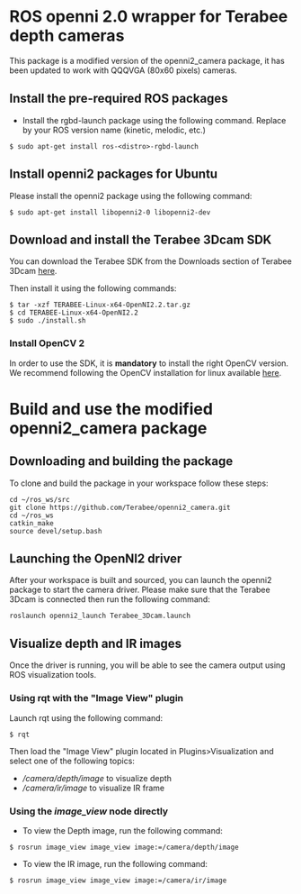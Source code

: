 # ROS openni 2.0 wrapper for Terabee depth cameras

This package is a modified version of the openni2_camera package, it has been updated to work with QQQVGA (80x60 pixels) cameras.

## Install the pre-required ROS packages

* Install the rgbd-launch package using the following command. Replace <distro> by your ROS version name (kinetic, melodic, etc.)
```
$ sudo apt-get install ros-<distro>-rgbd-launch
```

## Install openni2 packages for Ubuntu
Please install the openni2 package using the following command:
```
$ sudo apt-get install libopenni2-0 libopenni2-dev
```

## Download and install the Terabee 3Dcam SDK
You can download the Terabee SDK from the Downloads section of Terabee 3Dcam [here](https://www.terabee.com/shop/3d-tof-cameras/terabee-3dcam/).

Then install it using the following commands:
```
$ tar -xzf TERABEE-Linux-x64-OpenNI2.2.tar.gz
$ cd TERABEE-Linux-x64-OpenNI2.2
$ sudo ./install.sh
```

### Install OpenCV 2

In order to use the SDK, it is **mandatory** to install the right OpenCV version. We recommend following the OpenCV installation for linux available [here](https://github.com/Terabee/linux_openni2_samples#install-opencv).

# Build and use the modified openni2_camera package
## Downloading and building the package

 To clone and build the package in your workspace follow these steps:

```
cd ~/ros_ws/src
git clone https://github.com/Terabee/openni2_camera.git
cd ~/ros_ws
catkin_make
source devel/setup.bash
```
## Launching the OpenNI2 driver

After your workspace is built and sourced, you can launch the openni2 package to start the camera driver. Please make sure that the Terabee 3Dcam is connected then run the following command:
```
roslaunch openni2_launch Terabee_3Dcam.launch
```

## Visualize depth and IR images
Once the driver is running, you will be able to see the camera output using ROS visualization tools.

### Using rqt with the "Image View" plugin

Launch rqt using the following command:
```
$ rqt
```

Then load the "Image View" plugin located in Plugins>Visualization and select one of the following topics:
* */camera/depth/image* to visualize depth
* */camera/ir/image* to visualize IR frame


### Using the *image_view* node directly

* To view the Depth image, run the following command:
```
$ rosrun image_view image_view image:=/camera/depth/image
```
* To view the IR image, run the following command:
```
$ rosrun image_view image_view image:=/camera/ir/image
```
